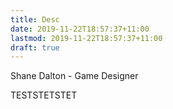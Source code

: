 ```yaml
---
title: Desc
date: 2019-11-22T18:57:37+11:00
lastmod: 2019-11-22T18:57:37+11:00
draft: true
---
```

Shane Dalton - Game Designer

<!--more-->

TESTSTETSTET

